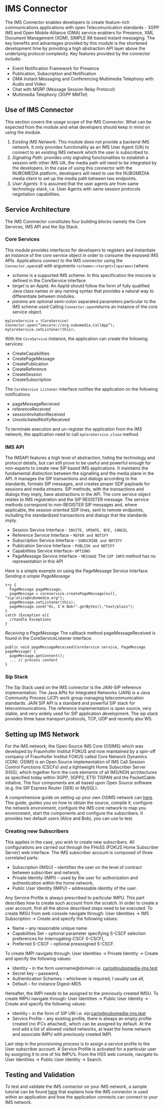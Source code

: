 # IMS Connector
The IMS Connector enables developers to create feature-rich communications applications with open Telecomunication  standards - 3GPP IMS and Open Mobile Alliance (OMA) service enablers for Presence, XML Document Management (XDM), SIMPLE IM-based instant messaging.  The key benefits and advantages provided by this module is the shortened development time by providing a high abstraction API layer above the underlying protocol complexity. Key features provided by the connector include:
* Event Notification Framework for Presence 
* Publication, Subscription and Notification
* OMA Instant Messaging and Conferencing Multimedia Telephony with Audio and Video
* Chat with MSRP (Message Session Relay Protocol)
* Multimedia Telephony (3GPP MMTel)

## Use of IMS Connector
This section covers the usage scope of the IMS Connector. What can be expected from the module and what developers should keep in mind on using the module.

1. *Existing IMS Network*: This module does not provide a backend IMS network. It only provides functionality as an IMS User Agent (UA) to connect to an existing IMS network which the user is subscribed to.
2. *Signaling Path*: provides only signaling functionalities to establish a session with other IMS UA, the media path will need to be integrated by the developers. In the case of using this connector with the NUBOMEDIA platform, developers will need to use the NUBOMEDIA media client to set up the media path between two endpoints.
3. *User Agents*: It is assumed that the user agents are from same technology stack, i.e. User Agents with same session protocols negotiation capabilities.  

## Service Architecture
The IMS Connnector constitutes four building blocks namely the Core Services, IMS API and the Sip Stack.

### Core Services
This module provides interfaces for developers to registers and instantiate an instance of the core service object in order to consume the exposed IMS APIs. Applications connect to the IMS connector using the ```Connector.open```call with arguments ```<scheme>:<target>[<params>]```where:
* *scheme* is a supported IMS scheme. In this specification the imscore is defined in the CoreService interface 
* *target* is an AppId. An AppId should follow the form of fully qualified Java class names or any naming syntax that provides a natural way to differentiate between modules. 
* *params* are optional semi-colon separated parameters particular to the IMS scheme used
Calling ```Connector.open```returns an instance of the core service object.

```
myCoreService = (CoreService) Connector.open(“imscore://org.nubomedia.CallApp”); 
myCoreService.setListener(this); 
```

With the ```CoreService``` instance, the application can create the following services:
* CreateCapabilities
* CreatePageMessage
* CreatePublication
* CreateReference
* CreateSession
* CreateSubscription

The ```CoreService Listener``` interface notifies the application on the following notifications
* pageMessageRecieved
* referenceReceived
* sessionInvitationReceived
* UnsolicitatedNotifyReceived


To terminate execution and un-register the application from the IMS network, the application need to call ```myCoreService.close``` method.

### IMS API 
The IMSAPI features a high level of abstraction, hiding the technology and protocol details, but can still prove to be useful and powerful enough for non-experts to create new SIP based IMS applications. It maintains the fundamental distinction between the signalling and the media plane in the API. It manages the SIP transactions and dialogs according to the standards, formats SIP messages, and creates proper SDP payloads for sessions and media streams. SIP methods, with the transactions and dialogs they imply, have abstractions in the API. The core service object relates to IMS registration and the SIP REGISTER message.
The service methods correspond to non-REGISTER SIP messages and, where applicable, the session oriented SDP lines, sent to remote endpoints, including the standardized transactions and dialogs that the standards imply.

* Session Service Interface  - ```INVITE, UPDATE, BYE, CANCEL```
* Reference Service Interface - ```REFER and NOTIFY```
* Subscription Service Interface - ```SUBSCRIBE and NOTIFY```
* Publication Service Interface - ```PUBLISH and NOTIFY```
* Capabilities Service Interface- ```OPTIONS```
* PageMessage Service Interface - ```MESSAGE```
The ```SIP INFO``` method has no representation in this API

Here is a simple example on using the PageMessage Service Interface.
*Sending a simple PageMessage* 
```
try { 
  PageMessage pageMessage; 
  pageMessage = coreservice.createPageMessage(null, "sip:alice@nubomedia.org"); 
  pageMessage.setListener(this); 
  pageMessage.send("Hi, I'm Bob!".getBytes(),"text/plain");
} 
catch (Exception e){ 
  //handle Exceptions 
}
```
*Receiving a PageMessage*
The callback method pageMessageReceived is found in the CoreServiceListener interface. 
```
public void pageMessageReceived(CoreService service, PageMessage pageMessage) { 
  pageMessage.getContent(); 
  ... // process content 
}
```

### Sip Stack 
The Sip Stack used on the IMS connector is the JAIN-SIP reference implementation.
The Java APIs for Integrated Networks (JAIN) is a Java Community Process (JCP) work group managing telecommunication standards. JAIN SIP API is a standard and powerful SIP stack for telecommunications. The reference implementation is open source, very stable, and very widely used for SIP application development. The sip stack provides three base transport protocols, TCP, UDP and recently also WS.

## Setting up IMS Network
For the IMS network, the Open Source IMS Core (OSIMS) which was developed by Fraunhofer Institut FOKUS and now maintained by a spin-off company of Fraunhofer Institut FOKUS called Core Network Dynamics (CDN). OSIMS is an Open Source implementation of IMS Call Session Control Functions (CSCFs) and a lightweight Home Subscriber Server (HSS), which together form the core elements of all IMS/NGN architectures as specified today within 3GPP, 3GPP2, ETSI TISPAN and the PacketCable intiative. The four components are all based upon Open Source software (e.g. the SIP Express Router (SER) or MySQL). 

A comprehensive guide on setting up your own OSIMS network can [here](http://www.openimscore.org/documentation/installation-guide/). This guide, guides you on how to obtain the source, compile it, configure the network environment, configure the IMS core network to map you environment, start the components and configure the subscribers. It provides two default users (Alice and Bob), you can use to test.

### Creating new Subscribers
This applies in the case, you wish to create new subscribers. All configurations are carried out through the FHoSS (FOKUS Home Subscriber Server) web interface. 
The IMS subscriber account is composed of three correlated parts:
*	Subscription (IMSU) – identifies the user on the level of contract between subscriber and network,
*	Private Identity (IMPI) – used by the user for authorization and authentication within the home network,
*	Public User Identity (IMPU) – addressable identity of the user.

Any Service Profile is always prescribed to particular IMPU. This part describes how to create such account from the scratch. In order to create a user account, first all the above described steps need to be executed. To create IMSU from web console navigate through: User Identities → IMS Subscription → Create and specify the following values:
*	Name – any reasonable unique name
*	Capabilities Set – optional parameter specifying S-CSCF selection preferences for Interrogating-CSCF (I-CSCF),
*	Preferred S-CSCF – optional preassigned S-CSCF.

To create IMPI navigate through: User Identities → Private Identity → Create and specify the following values:
*	Identity – in the form username@domain i.e. carlo@nubomedia-ims.test
*	Secret key – password,
*	Authentication Schemes – whichever is required, I usually use all,
*	Default – for instance Digest-MD5.

Hereafter, the IMPI needs to be assigned to the previously created IMSU.
To create IMPU navigate through: User Identities → Public User Identity → Create and specify the following values:
*	Identity – in the form of SIP URI  i.e. sip:carlo@nubomedia-ims.test
*	Service Profile – any existing profile, there is always an empty profile created (no IFCs attached), which can be assigned by default.
At the end add a list of allowed visited networks, at least the home network and associate IMPU with previously created IMPI.

Last step in the provisioning process is to assign a service profile to the User subscriber account. A Service Profile is activated for a particular user by assigning it to one of his IMPU’s. From the HSS web console, navigate to: User Identities → Public User Identity → Search.

## Testing and Validation
To test and validate the IMS connector on your IMS network, a sample tutorial can be found [here]("../tutorial/nubomedia-ims.md") that explains how the IMS connector is used within an application and how the application connects can connect to your IMS network.
